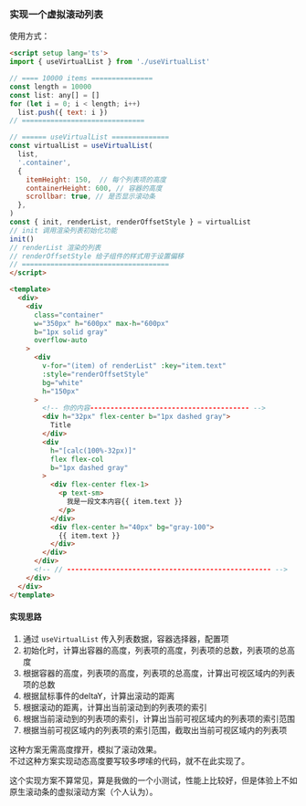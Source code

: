 
### 实现一个虚拟滚动列表
使用方式：
```html
<script setup lang='ts'>
import { useVirtualList } from './useVirtualList'

// ==== 10000 items ===============
const length = 10000
const list: any[] = []
for (let i = 0; i < length; i++)
  list.push({ text: i })
// ==============================

// ====== useVirtualList ==============
const virtualList = useVirtualList(
  list,
  '.container',
  {
    itemHeight: 150,  // 每个列表项的高度
    containerHeight: 600, // 容器的高度
    scrollbar: true, // 是否显示滚动条
  },
)
const { init, renderList, renderOffsetStyle } = virtualList
// init 调用渲染列表初始化功能
init()
// renderList 渲染的列表
// renderOffsetStyle 给子组件的样式用于设置偏移
// ====================================
</script>

<template>
  <div>
    <div
      class="container"
      w="350px" h="600px" max-h="600px"
      b="1px solid gray"
      overflow-auto
    >
      <div
        v-for="(item) of renderList" :key="item.text"
        :style="renderOffsetStyle"
        bg="white"
        h="150px" 
      >
        <!-- 你的内容--------------------------------------- -->
        <div h="32px" flex-center b="1px dashed gray">
          Title
        </div>
        <div
          h="[calc(100%-32px)]"
          flex flex-col
          b="1px dashed gray"
        >
          <div flex-center flex-1>
            <p text-sm>
              我是一段文本内容{{ item.text }}
            </p>
          </div>
          <div flex-center h="40px" bg="gray-100">
            {{ item.text }}
          </div>
        </div>
      </div>
      <!-- // -------------------------------------------------- -->
    </div>
  </div>
</template>
```

#### 实现思路
1. 通过 `useVirtualList` 传入列表数据，容器选择器，配置项
2. 初始化时，计算出容器的高度，列表项的高度，列表项的总数，列表项的总高度
3. 根据容器的高度，列表项的高度，列表项的总高度，计算出可视区域内的列表项的总数
4. 根据鼠标事件的deltaY，计算出滚动的距离
5. 根据滚动的距离，计算出当前滚动到的列表项的索引
6. 根据当前滚动到的列表项的索引，计算出当前可视区域内的列表项的索引范围
7. 根据当前可视区域内的列表项的索引范围，截取出当前可视区域内的列表项

这种方案无需高度撑开，模拟了滚动效果。  
不过这种方案实现动态高度要写较多啰嗦的代码，就不在此实现了。

这个实现方案不算常见，算是我做的一个小测试，性能上比较好，但是体验上不如原生滚动条的虚拟滚动方案（个人认为）。

